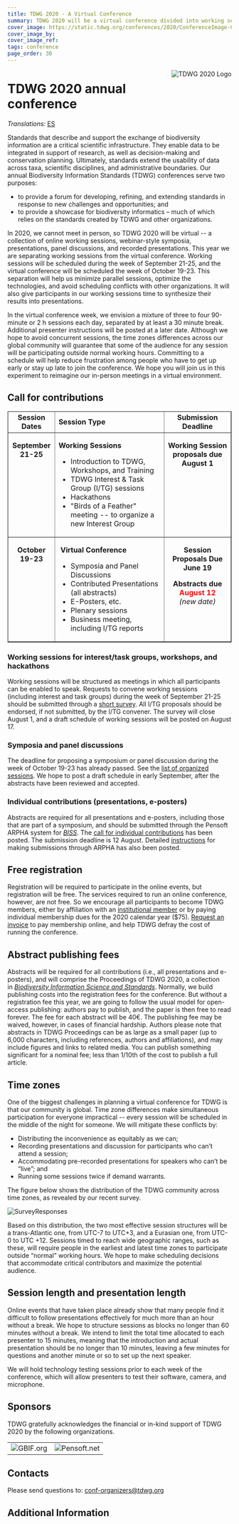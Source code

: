 ```yaml
---
title: TDWG 2020 - A Virtual Conference
summary: TDWG 2020 will be a virtual conference divided into working sessions (Sep 21-25) followed by a second week dedicated to dissemination and sharing (Oct 19-23).
cover_image: https://static.tdwg.org/conferences/2020/ConferenceImage-CR.jpg
cover_image_by: 
cover_image_ref: 
tags: conference
page_order: 30
---
```


<img src="https://static.tdwg.org/conferences/2020/TDWG2020_logo_ark_h350.png" alt="TDWG 2020 Logo" style="float:right;padding-left:10px;padding-bottom:10px">

# TDWG 2020 annual conference

_Translations:_  [ES](./es)

Standards that describe and support the exchange of biodiversity information are a critical scientific infrastructure. They enable data to be integrated in support of research, as well as decision-making and conservation planning. Ultimately, standards extend the usability of data across taxa, scientific disciplines, and administrative boundaries. Our annual Biodiversity Information Standards (TDWG) conferences serve two purposes: 

* to provide a forum for developing, refining, and extending standards in response to new challenges and opportunities; and
* to provide a showcase for biodiversity informatics – much of which relies on the standards created by TDWG and other organizations.

In 2020, we cannot meet in person, so TDWG 2020 will be virtual -- a collection of online working sessions, webinar-style symposia, presentations, panel discussions, and recorded presentations. This year we are separating working sessions from the virtual conference. Working sessions will be scheduled during the week of September 21-25, and the virtual conference will be scheduled the week of October 19-23. This separation will help us minimize parallel sessions, optimize the technologies, and avoid scheduling conflicts with other organizations. It will also give participants in our working sessions time to synthesize their results into presentations.

In the virtual conference week, we envision a mixture of three to four 90-minute or 2 h sessions each day, separated by at least a 30 minute break. Additional presenter instructions will be posted at a later date. Although we hope to avoid concurrent sessions, the time zones differences across our global community will guarantee that some of the audience for any session will be participating outside normal working hours. Committing to a schedule will help reduce frustration among people who have to get up early or stay up late to join the conference.  We hope you will join us in this experiment to reimagine our in-person meetings in a virtual environment. 

## Call for contributions

<table style="border-collapse: collapse;" border="1" cellpadding="6">
<thead>
<tr>
<td style="text-align: center; width: 89px;"><strong>Session Dates</strong></td>
<td style="width: 288px;"><strong>Session Type</strong></td>
<td style="width: 158px; text-align: center;"><strong>Submission Deadline</strong></td>
</tr>
</thead>
<tbody>
<tr>
<td style="vertical-align: top; text-align: center; width: 89px;">
<p><strong>September<br /> 21-25</strong></p>
</td>
<td style="vertical-align: top; width: 288px;">
<p><strong>Working Sessions</strong></p>
<ul>
<li>Introduction to TDWG, Workshops, and Training</li>
<li>TDWG Interest &amp; Task Group (I/TG) sessions</li>
<li>Hackathons</li>
<li>"Birds of a Feather" meeting -- to organize a new Interest Group</li>
</ul>
</td>
<td style="text-align: center; vertical-align: top; width: 158px;">
<p><strong>Working Session proposals due<br />August 1</strong></p>
</td>
</tr>
<tr>
<td style="vertical-align: top; text-align: center; width: 89px;">
<p><strong>October</strong><br /><strong>19-23</strong></p>
</td>
<td style="vertical-align: top; width: 288px;">
<p>&nbsp;<strong>Virtual Conference</strong></p>
<ul>
<li>Symposia and Panel Discussions</li>
<li>Contributed Presentations (all abstracts)</li>
<li>E-Posters, etc.</li>
<li>Plenary sessions</li>
<li>Business meeting, including I/TG reports</li>
</ul>
</td>
<td style="text-align: center; vertical-align: top; width: 158px;">
<p><strong>Session Proposals Due</strong><br /><strong>June 19</strong></p>
  <p><strong>Abstracts due<br /><span style="color:red">August 12</span></strong><br /><em>(new date)</em></p>
</td>
</tr>
</tbody>
</table>

### Working sessions for interest/task groups, workshops, and hackathons

Working sessions will be structured as meetings in which all participants can be enabled to speak. Requests to convene working sessions (including interest and task groups) during the week of September 21-25 should be submitted through a [short survey](https://www.surveymonkey.com/r/C9723S8). All I/TG proposals should be endorsed, if not submitted, by the I/TG convener. The survey will close August 1, and a draft schedule of working sessions will be posted on August 17.
 

### Symposia and panel discussions

The deadline for proposing a symposium or panel discussion during the week of October 19-23 has already passed. See the [list of organized sessions](./session-list/). We hope to post a draft schedule in early September, after the abstracts have been reviewed and accepted.
 
### Individual contributions (presentations, e-posters)

Abstracts are required for all presentations and e-posters, including those that are part of a symposium, and should be submitted through the
Pensoft ARPHA system for [_BISS_](https://biss.pensoft.net). The [call for individual contributions](./call-for-abstracts/) has been posted. The submission deadline is 12 August. Detailed [instructions](./instructions-for-abstract-submission/) for making submissions through ARPHA has also been posted.


## Free registration

Registration will be required to participate in the online events, but registration will be free. The services required to run an online conference, however, are not free. So we encourage all participants to become TDWG members, either by affiliation with an [institutional member](/about/membership/#institutional%20members%202020_1) or by paying individual membership dues for the 2020 calendar year (\$75). [Request an invoice](mailto:secretariat@tdwg.org) to pay membership online, and help TDWG defray the cost of running the conference.  

## Abstract publishing fees

Abstracts will be required for all contributions (i.e., all presentations and e-posters), and will comprise the Proceedings of TDWG 2020, a collection in [*Biodiversity Information Science and Standards*](https://biss.pensoft.net). Normally, we build publishing costs into the registration fees for the conference. But without a registration fee this year, we are going to follow the usual model for open-access publishing: authors pay to publish, and the paper is then free to read forever. The fee for each abstract will be 40€. The publishing fee may be waived, however, in cases of financial hardship. Authors please note that abstracts in TDWG Proceedings can be as large as a small paper (up to 6,000 characters, including references, authors and affiliations), and may include figures and links to related media. You can publish something significant for a nominal fee; less than 1/10th of the cost to publish a full article.  

## Time zones

One of the biggest challenges in planning a virtual conference for TDWG is that our community is global. Time zone differences make simultaneous participation for everyone impractical -- every session will be scheduled in the middle of the night for someone. We will mitigate these conflicts by: 

* Distributing the inconvenience as equitably as we can; 
* Recording presentations and discussion for participants who can’t attend a session; 
* Accommodating pre-recorded presentations for speakers who can’t be “live”; and 
* Running some sessions twice if demand warrants. 

The figure below shows the distribution of the TDWG community across time zones, as revealed by our recent survey.

![SurveyResponses](https://static.tdwg.org/conferences/2020/TimeZone_SurveyResponses.png)

Based on this distribution, the two most effective session structures will be a trans-Atlantic one, from UTC-7 to UTC+3, and a Eurasian one, from UTC-0 to UTC +12. Sessions timed to reach wide geographic ranges, such as these, will require people in the earliest and latest time zones to participate outside “normal” working hours. We hope to make scheduling decisions that accommodate critical contributors and maximize the potential audience.

## Session length and presentation length

Online events that have taken place already show that many people find it difficult to follow presentations effectively for much more than an hour without a break. We hope to structure sessions as blocks no longer than 60 minutes without a break. We intend to limit the total time allocated to each presenter to 15 minutes, meaning that the introduction and actual presentation should be no longer than 10 minutes, leaving a few minutes for questions and another minute or so to set up the next speaker. 

We will hold technology testing sessions prior to each week of the conference, which will allow presenters to test their software, camera, and microphone.


## Sponsors

TDWG gratefully acknowledges the financial or in-kind support of TDWG 2020 by the following organizations.

<table border="0">
<tbody>
<tr>
<td style="background-color: #FFFFFF; vertical-align: middle;"><img src="https://static.tdwg.org/conferences/2020/sponsors/gbif-2015.png" alt="GBIF.org" width="" height="" /></td>
<td style="background-color: #FFFFFF; vertical-align: middle;"><img src="https://static.tdwg.org/conferences/2020/sponsors/pensoft-logo.png" alt="Pensoft.net" width="" height="" /></td>
</tr>
</tbody>
</table>


## Contacts

Please send questions
to: [conf-organizers@tdwg.org](mailto:conf-organizers@tdwg.org?subject=TDWG%202020)


## Additional Information

